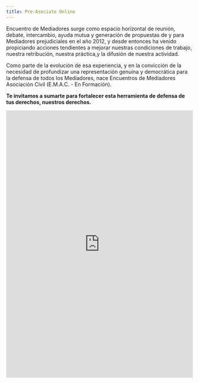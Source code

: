 ```yaml
---
title: Pre-Asociate Online
---
```

Encuentro de Mediadores surge como espacio horizontal de reunión, debate, intercambio, ayuda mutua y generación de propuestas de y para Mediadores prejudiciales en el año 2012, y desde entonces ha venido propiciando acciones tendientes a mejorar nuestras condiciones de trabajo, nuestra retribución, nuestra práctica,y la difusión de nuestra actividad. 


Como parte de la evolución de esa experiencia, y en la convicción de la necesidad de profundizar una representación genuina y democrática para la defensa de todos los Mediadores, nace Encuentros de Mediadores Asociación Civil (E.M.A.C. - En Formación). 


**Te invitamos a sumarte para fortalecer esta herramienta de defensa de tus derechos, nuestros derechos.**

<iframe src="https://docs.google.com/forms/d/e/1FAIpQLSdZeL-3XMaYktutC2tQPseKjOp6TBd5k-zmGYerfbs9jYaG-A/viewform?embedded=true" width="100%" height="720" frameborder="0" marginheight="0" marginwidth="0">Cargando…</iframe>
